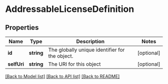 # AddressableLicenseDefinition

## Properties
Name | Type | Description | Notes
------------ | ------------- | ------------- | -------------
**id** | **string** | The globally unique identifier for the object. | [optional] 
**selfUri** | **string** | The URI for this object | [optional] 

[[Back to Model list]](../README.md#documentation-for-models) [[Back to API list]](../README.md#documentation-for-api-endpoints) [[Back to README]](../README.md)


